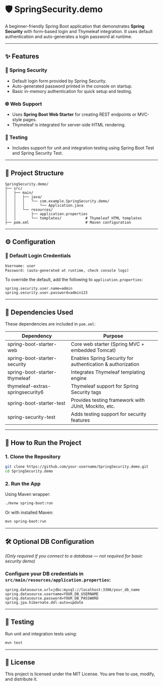 # 🛡️ SpringSecurity.demo

A beginner-friendly Spring Boot application that demonstrates **Spring Security** with form-based login and Thymeleaf integration. It uses default authentication and auto-generates a login password at runtime.

---

## ✨ Features

### 🔐 Spring Security
- Default login form provided by Spring Security.
- Auto-generated password printed in the console on startup.
- Basic in-memory authentication for quick setup and testing.

### 🌐 Web Support
- Uses **Spring Boot Web Starter** for creating REST endpoints or MVC-style pages.
- Thymeleaf is integrated for server-side HTML rendering.

### 🧪 Testing
- Includes support for unit and integration testing using Spring Boot Test and Spring Security Test.

---

## 🧱 Project Structure

```
SpringSecurity.demo/
├── src/
│   ├── main/
│   │   ├── java/
│   │   │   └── com.example.SpringSecurity.demo/
│   │   │       └── Application.java
│   │   └── resources/
│   │       ├── application.properties
│   │       └── templates/           # Thymeleaf HTML templates
├── pom.xml                          # Maven configuration
```

---

## ⚙️ Configuration

### 🔑 Default Login Credentials

```txt
Username: user
Password: (auto-generated at runtime, check console logs)
```

To override the default, add the following to `application.properties`:
```properties
spring.security.user.name=admin
spring.security.user.password=admin123
```

---

## 🧩 Dependencies Used

These dependencies are included in `pom.xml`:

| Dependency                          | Purpose                                                        |
|-------------------------------------|----------------------------------------------------------------|
| spring-boot-starter-web             | Core web starter (Spring MVC + embedded Tomcat)               |
| spring-boot-starter-security        | Enables Spring Security for authentication & authorization     |
| spring-boot-starter-thymeleaf       | Integrates Thymeleaf templating engine                         |
| thymeleaf-extras-springsecurity6    | Thymeleaf support for Spring Security tags                     |
| spring-boot-starter-test            | Provides testing framework with JUnit, Mockito, etc.           |
| spring-security-test                | Adds testing support for security features                     |

---

## 🚀 How to Run the Project

### 1. Clone the Repository
```bash
git clone https://github.com/your-username/SpringSecurity.demo.git
cd SpringSecurity.demo
```

### 2. Run the App
Using Maven wrapper:
```bash
./mvnw spring-boot:run
```
Or with installed Maven:
```bash
mvn spring-boot:run
```

---

## 🛠️ Optional DB Configuration

*(Only required if you connect to a database — not required for basic security demo)*

### Configure your DB credentials in `src/main/resources/application.properties`:

```properties
spring.datasource.url=jdbc:mysql://localhost:3306/your_db_name
spring.datasource.username=YOUR_DB_USERNAME
spring.datasource.password=YOUR_DB_PASSWORD
spring.jpa.hibernate.ddl-auto=update
```

---

## 🧪 Testing

Run unit and integration tests using:
```bash
mvn test
```

---

## 📄 License

This project is licensed under the MIT License. You are free to use, modify, and distribute it.
